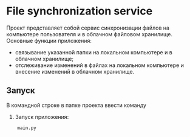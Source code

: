 # File synchronization service

Проект представляет собой сервис синхронизации файлов на компьютере пользователя и в облачном файловом хранилище.
Основные функции приложения:
- связывание указанной папки на локальном компьютере и в облачном хранилище;
- отслеживание изменений в файлах на локальном компьютере и внесение изменений в облачном хранилище.
## Запуск

В командной строке в папке проекта ввести команду

1. Запуск приложения:
```
    main.py
```
